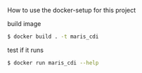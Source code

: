 How to use the docker-setup for this project

build image

```bash
$ docker build . -t maris_cdi
```

test if it runs
```bash
$ docker run maris_cdi --help
```
